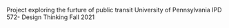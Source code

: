 Project exploring the furture of public transit
University of Pennsylvania IPD 572- Design Thinking Fall 2021
